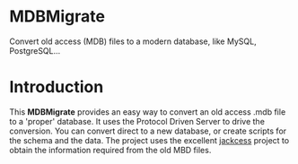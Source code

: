 # MDBMigrate
Convert old access (MDB) files to a modern database, like MySQL, PostgreSQL...

<h1>Introduction</h1>
This <b>MDBMigrate</b> provides an easy way to convert an old access .mdb file to a 'proper' database.
It uses the Protocol Driven Server to drive the conversion.
You can convert direct to a new database, or create scripts for the schema and the data.
The project uses the excellent <a href="https://jackcess.sourceforge.io/">jackcess</a> project to obtain the information required from the old MBD files.
